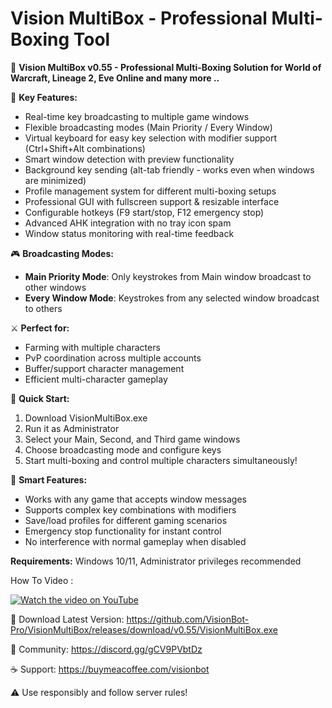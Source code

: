 # Vision MultiBox - Professional Multi-Boxing Tool

🏰 **Vision MultiBox v0.55 - Professional Multi-Boxing Solution for World of Warcraft, Lineage 2, Eve Online and many more ..**

🎯 **Key Features:**
* Real-time key broadcasting to multiple game windows
* Flexible broadcasting modes (Main Priority / Every Window)
* Virtual keyboard for easy key selection with modifier support (Ctrl+Shift+Alt combinations)
* Smart window detection with preview functionality
* Background key sending (alt-tab friendly - works even when windows are minimized)
* Profile management system for different multi-boxing setups
* Professional GUI with fullscreen support & resizable interface
* Configurable hotkeys (F9 start/stop, F12 emergency stop)
* Advanced AHK integration with no tray icon spam
* Window status monitoring with real-time feedback

🎮 **Broadcasting Modes:**
* **Main Priority Mode**: Only keystrokes from Main window broadcast to other windows
* **Every Window Mode**: Keystrokes from any selected window broadcast to others

⚔️ **Perfect for:**
* Farming with multiple characters
* PvP coordination across multiple accounts
* Buffer/support character management
* Efficient multi-character gameplay

🚀 **Quick Start:**
1. Download VisionMultiBox.exe
2. Run it as Administrator
3. Select your Main, Second, and Third game windows
4. Choose broadcasting mode and configure keys
5. Start multi-boxing and control multiple characters simultaneously!

🔑 **Smart Features:**
* Works with any game that accepts window messages
* Supports complex key combinations with modifiers
* Save/load profiles for different gaming scenarios
* Emergency stop functionality for instant control
* No interference with normal gameplay when disabled

**Requirements:** Windows 10/11, Administrator privileges recommended

How To Video : 

[![Watch the video on YouTube](https://github.com/user-attachments/assets/fdf1ba0a-1e34-4e98-9959-dd01d53e0ab4)](https://www.youtube.com/watch?v=IRfydyMv7DY)

🔗 Download Latest Version: https://github.com/VisionBot-Pro/VisionMultiBox/releases/download/v0.55/VisionMultiBox.exe

💬 Community: https://discord.gg/gCV9PVbtDz

☕ Support: https://buymeacoffee.com/visionbot

⚠️ Use responsibly and follow server rules!
